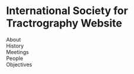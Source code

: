 # International Society for Tractrography Website
About <br />
History <br />
Meetings <br />
People <br />
Objectives <br />

